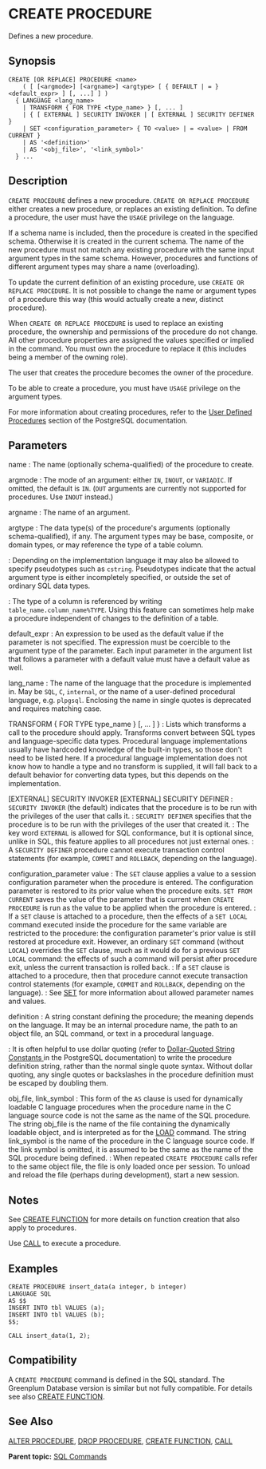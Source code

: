 # CREATE PROCEDURE 

Defines a new procedure.

## <a id="section2"></a>Synopsis 

``` {#sql_command_synopsis}
CREATE [OR REPLACE] PROCEDURE <name>    
    ( [ [<argmode>] [<argname>] <argtype> [ { DEFAULT | = } <default_expr> ] [, ...] ] )
  { LANGUAGE <lang_name>
    | TRANSFORM { FOR TYPE <type_name> } [, ... ]
    | { [ EXTERNAL ] SECURITY INVOKER | [ EXTERNAL ] SECURITY DEFINER }
    | SET <configuration_parameter> { TO <value> | = <value> | FROM CURRENT }
    | AS '<definition>'
    | AS '<obj_file>', '<link_symbol>' 
  } ...
```

## <a id="section3"></a>Description 

`CREATE PROCEDURE` defines a new procedure. `CREATE OR REPLACE PROCEDURE` either creates a new procedure, or replaces an existing definition. To define a procedure, the user must have the `USAGE` privilege on the language.

If a schema name is included, then the procedure is created in the specified schema. Otherwise it is created in the current schema. The name of the new procedure must not match any existing procedure with the same input argument types in the same schema. However, procedures and functions of different argument types may share a name \(overloading\).

To update the current definition of an existing procedure, use `CREATE OR REPLACE PROCEDURE`. It is not possible to change the name or argument types of a procedure this way \(this would actually create a new, distinct procedure\).

When `CREATE OR REPLACE PROCEDURE` is used to replace an existing procedure, the ownership and permissions of the procedure do not change. All other procedure properties are assigned the values specified or implied in the command. You must own the procedure to replace it \(this includes being a member of the owning role\).

The user that creates the procedure becomes the owner of the procedure.

To be able to create a procedure, you must have `USAGE` privilege on the argument types.

For more information about creating procedures, refer to the [User Defined Procedures](https://www.postgresql.org/docs/12/xproc.html) section of the PostgreSQL documentation.

## <a id="section5"></a>Parameters 

name
:   The name \(optionally schema-qualified\) of the procedure to create.

argmode
:   The mode of an argument: either `IN`, `INOUT`, or `VARIADIC`. If omitted, the default is `IN`. \(`OUT` arguments are currently not supported for procedures. Use `INOUT` instead.\)

argname
:   The name of an argument.

argtype
:   The data type\(s\) of the procedure's arguments \(optionally schema-qualified\), if any. The argument types may be base, composite, or domain types, or may reference the type of a table column.

:   Depending on the implementation language it may also be allowed to specify pseudotypes such as `cstring`. Pseudotypes indicate that the actual argument type is either incompletely specified, or outside the set of ordinary SQL data types.

:   The type of a column is referenced by writing `table_name.column_name%TYPE`. Using this feature can sometimes help make a procedure independent of changes to the definition of a table.

default\_expr
:   An expression to be used as the default value if the parameter is not specified. The expression must be coercible to the argument type of the parameter. Each input parameter in the argument list that follows a parameter with a default value must have a default value as well.

lang\_name
:   The name of the language that the procedure is implemented in. May be `SQL`, `C`, `internal`, or the name of a user-defined procedural language, e.g. `plpgsql`. Enclosing the name in single quotes is deprecated and requires matching case.

TRANSFORM { FOR TYPE type\_name } [, ... ] }
:   Lists which transforms a call to the procedure should apply. Transforms convert between SQL types and language-specific data types. Procedural language implementations usually have hardcoded knowledge of the built-in types, so those don't need to be listed here. If a procedural language implementation does not know how to handle a type and no transform is supplied, it will fall back to a default behavior for converting data types, but this depends on the implementation.

\[EXTERNAL\] SECURITY INVOKER
\[EXTERNAL\] SECURITY DEFINER
:   `SECURITY INVOKER` \(the default\) indicates that the procedure is to be run with the privileges of the user that calls it.
:   `SECURITY DEFINER` specifies that the procedure is to be run with the privileges of the user that created it.
:   The key word `EXTERNAL` is allowed for SQL conformance, but it is optional since, unlike in SQL, this feature applies to all procedures not just external ones.
:   A `SECURITY DEFINER` procedure cannot execute transaction control statements \(for example, `COMMIT` and `ROLLBACK`, depending on the language\).

configuration\_parameter
value
:   The `SET` clause applies a value to a session configuration parameter when the procedure is entered. The configuration parameter is restored to its prior value when the procedure exits. `SET FROM CURRENT` saves the value of the parameter that is current when `CREATE PROCEDURE` is run as the value to be applied when the procedure is entered.
:   If a `SET` clause is attached to a procedure, then the effects of a `SET LOCAL` command executed inside the procedure for the same variable are restricted to the procedure: the configuration parameter's prior value is still restored at procedure exit. However, an ordinary `SET` command (without `LOCAL`) overrides the `SET` clause, much as it would do for a previous `SET LOCAL` command: the effects of such a command will persist after procedure exit, unless the current transaction is rolled back.
:   If a `SET` clause is attached to a procedure, then that procedure cannot execute transaction control statements \(for example, `COMMIT` and `ROLLBACK`, depending on the language\).
:   See [SET](SET.html) for more information about allowed parameter names and values.

definition
:   A string constant defining the procedure; the meaning depends on the language. It may be an internal procedure name, the path to an object file, an SQL command, or text in a procedural language.

:   It is often helpful to use dollar quoting \(refer to [Dollar-Quoted String Constants
](https://www.postgresql.org/docs/12/sql-syntax-lexical.html#SQL-SYNTAX-DOLLAR-QUOTING) in the PostgreSQL documentation\) to write the procedure definition string, rather than the normal single quote syntax. Without dollar quoting, any single quotes or backslashes in the procedure definition must be escaped by doubling them.

obj\_file, link\_symbol
:   This form of the `AS` clause is used for dynamically loadable C language procedures when the procedure name in the C language source code is not the same as the name of the SQL procedure. The string obj\_file is the name of the file containing the dynamically loadable object, and is interpreted as for the [LOAD](LOAD.html) command. The string link\_symbol is the name of the procedure in the C language source code. If the link symbol is omitted, it is assumed to be the same as the name of the SQL procedure being defined.
:   When repeated `CREATE PROCEDURE` calls refer to the same object file, the file is only loaded once per session. To unload and reload the file \(perhaps during development\), start a new session.

## <a id="section6"></a>Notes 

See [CREATE FUNCTION](CREATE_FUNCTION.html) for more details on function creation that also apply to procedures.

Use [CALL](CALL.html) to execute a procedure.

## <a id="section8"></a>Examples 

```
CREATE PROCEDURE insert_data(a integer, b integer)
LANGUAGE SQL
AS $$
INSERT INTO tbl VALUES (a);
INSERT INTO tbl VALUES (b);
$$;

CALL insert_data(1, 2);
```

## <a id="section9"></a>Compatibility 

A `CREATE PROCEDURE` command is defined in the SQL standard. The Greenplum Database version is similar but not fully compatible. For details see also [CREATE FUNCTION](CREATE_FUNCTION.html).

## <a id="section10"></a>See Also 

[ALTER PROCEDURE](ALTER_PROCEDURE.html), [DROP PROCEDURE](DROP_PROCEDURE.html), [CREATE FUNCTION](CREATE_FUNCTION.html), [CALL](CALL.html)

**Parent topic:** [SQL Commands](../sql_commands/sql_ref.html)

